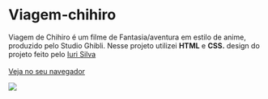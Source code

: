 # Viagem-chihiro

Viagem de Chihiro é um filme de Fantasia/aventura em estilo de anime, produzido pelo Studio Ghibli. Nesse projeto utilizei <strong>HTML</strong> e <strong>CSS.</strong> design do projeto feito pelo <a href="#">Iuri Silva</a>
<br />
<br />
<a href="https://pedromakaveli.github.io/Viagem-chihiro">Veja no seu navegador</a>

<img src="https://i.imgur.com/LjM2IL4.png"/>
